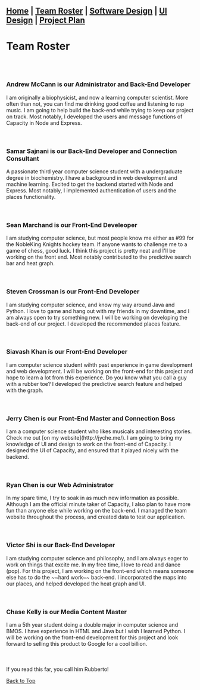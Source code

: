 ## [Home](https://ssajnani.github.io/Capacity/homepage.html) | [Team Roster](https://ssajnani.github.io/Capacity/teamPage.html) | [Software Design](https://ssajnani.github.io/Capacity/softwaredesign.html) | [UI Design](https://ssajnani.github.io/Capacity/uidesign.html) | [Project Plan](https://ssajnani.github.io/Capacity/projectplan.html) 

# Team Roster
<br/>
<br/>
<h3>Andrew McCann is our Administrator and Back-End Developer</h3>
I am originally a biophysicist, and now a learning computer scientist. More often than not, you can find me drinking good coffee and listening to rap music. I am going to help build the back-end while trying to keep our project on track. Most notably, I developed the users and message functions of Capacity in Node and Express.
<br/>
<br/>

<br/>
<h3>Samar Sajnani is our Back-End Developer and Connection Consultant</h3>
A passionate third year computer science student with a undergraduate degree in biochemistry. I have a background in web development and machine learning. Excited to get the backend started with Node and Express. Most notably, I implemented authentication of users and the places functionality.
<br/>
<br/>
<br/>
<h3>Sean Marchand is our Front-End Develeoper</h3>
I am studying computer science, but most people know me either as #99 for the NobleKing Knights hockey team. If anyone wants to challenge me to a game of chess, good luck. I think this project is pretty neat and I'll be working on the front end. Most notably contributed to the predictive search bar and heat graph.
<br/>
<br/>
<br/>
<h3>Steven Crossman is our Front-End Developer</h3>
I am studying computer science, and know my way around Java and Python. I love to game and hang out with my friends in my downtime, and I am always open to try something new. I will be working on developing the back-end of our project. I developed the recommended places feature.
<br/>
<br/>
<br/>
<h3>Siavash Khan is our Front-End Developer</h3>
I am computer science student wihth past experience in game development and web development. I will be working on the front-end for this project and hope to learn a lot from this experience. Do you know what you call a guy with a rubber toe? I developed the predictive search feature and helped with the graph.
<br/>
<br/>
<br/>
<h3>Jerry Chen is our Front-End Master and Connection Boss</h3>
I am a computer science student who likes musicals and interesting stories. Check me out [on my website](http://jyche.me/). I am going to bring my knowledge of UI and design to work on the front-end of Capacity. I designed the UI of Capacity, and ensured that it played nicely with the backend.
<br/>
<br/>
<br/>
<h3>Ryan Chen is our Web Administrator</h3>
In my spare time, I try to soak in as much new information as possible. Although I am the official minute taker of Capacity, I also plan to have more fun than anyone else while working on the back-end. I managed the team website throughout the process, and created data to test our application.
<br/>
<br/>
<br/>
<h3>Victor Shi is our Back-End Developer</h3>
I am studying computer science and philosophy, and I am always eager to work on things that excite me. In my free time, I love to read and dance (pop). For this project, I am working on the front-end which means someone else has to do the ~~hard work~~ back-end. I incorporated the maps into our places, and helped developed the heat graph and UI.
<br/>
<br/>
<br/>
<h3>Chase Kelly is our Media Content Master</h3>
I am a 5th year student doing a double major in computer science and BMOS. I have experience in HTML and Java but I wish I learned Python. I will be working on the front-end development for this project and look forward to selling this product to Google for a cool billion.
<br/>
<br/>
<br/>
<br/>
If you read this far, you call him Rubberto!

<a href="#top">Back to Top</a>

